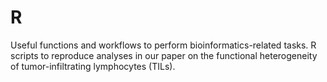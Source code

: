 # R

Useful functions and workflows to perform bioinformatics-related tasks.
R scripts to reproduce analyses in our paper on the functional heterogeneity of tumor-infiltrating lymphocytes (TILs).
